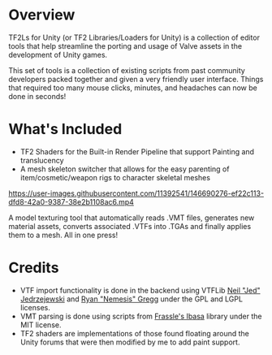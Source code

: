 # Overview
TF2Ls for Unity (or TF2 Libraries/Loaders for Unity) is a collection of editor tools that help streamline the porting and usage of Valve assets in the development of Unity games.

This set of tools is a collection of existing scripts from past community developers packed together and given a very friendly user interface. Things that required too many mouse clicks, minutes, and headaches can now be done in seconds!

# What's Included
* TF2 Shaders for the Built-in Render Pipeline that support Painting and translucency 
* A mesh skeleton switcher that allows for the easy parenting of item/cosmetic/weapon rigs to character skeletal meshes

https://user-images.githubusercontent.com/11392541/146690276-ef22c113-dfd8-42a0-9387-38e2b1108ac6.mp4

A model texturing tool that automatically reads .VMT files, generates new material assets, converts associated .VTFs into .TGAs and finally applies them to a mesh. All in one press!

# Credits
* VTF import functionality is done in the backend using VTFLib [Neil "Jed" Jedrzejewski](https://developer.valvesoftware.com/wiki/User:Wunderboy) and [Ryan "Nemesis" Gregg](https://developer.valvesoftware.com/wiki/User:Nem) under the GPL and LGPL licenses.
* VMT parsing is done using scripts from [Frassle's Ibasa](https://github.com/Frassle/Ibasa) library under the MIT license.
* TF2 shaders are implementations of those found floating around the Unity forums that were then modified by me to add paint support.
